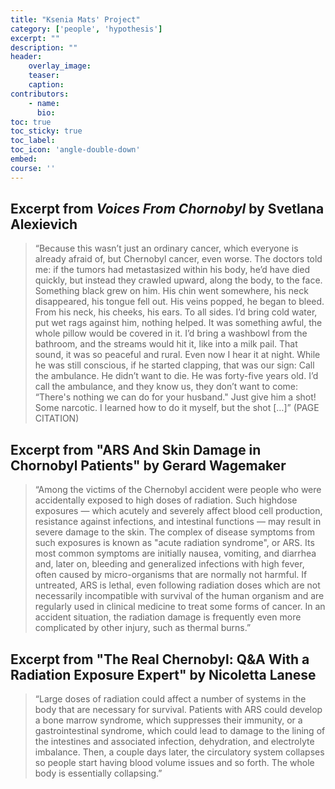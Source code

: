 ```yaml
---
title: "Ksenia Mats' Project"
category: ['people', 'hypothesis']
excerpt: ""
description: ""
header: 
    overlay_image:
    teaser:
    caption: 
contributors:
    - name:
      bio:
toc: true
toc_sticky: true
toc_label:
toc_icon: 'angle-double-down'
embed:
course: ''
---
```


## Excerpt from *Voices From Chornobyl* by Svetlana Alexievich

> “Because this wasn’t just an ordinary cancer, which everyone is already afraid of, but Chernobyl cancer, even worse. The doctors told me: if the tumors had metastasized within his body, he’d have died quickly, but instead they crawled upward, along the body, to the face. Something black grew on him. His chin went somewhere, his neck disappeared, his tongue fell out. His veins popped, he began to bleed. From his neck, his cheeks, his ears. To all sides. I’d bring cold water, put wet rags against him, nothing helped. It was something awful, the whole pillow would be covered in it. I’d bring a washbowl from the bathroom, and the streams would hit it, like into a milk pail. That sound, it was so peaceful and rural. Even now I hear it at night. While he was still conscious, if he started clapping, that was our sign: Call the ambulance. He didn’t want to die. He was forty-five years old. I’d call the ambulance, and they know us, they don’t want to come: “There's nothing we can do for your husband." Just give him a shot! Some narcotic. I learned how to do it myself, but the shot […]” (PAGE CITATION)


## Excerpt from "ARS And Skin Damage in Chornobyl Patients" by Gerard Wagemaker

> “Among the victims of the Chernobyl accident were people who were accidentally exposed to high doses of radiation. Such highdose exposures — which acutely and severely affect blood cell production, resistance against infections, and intestinal functions — may result in severe damage to the skin. The complex of disease symptoms from such exposures is known as "acute radiation syndrome", or ARS. Its most common symptoms are initially nausea, vomiting, and diarrhea and, later on, bleeding and generalized infections with high fever, often caused by micro-organisms that are normally not harmful. If untreated, ARS is lethal, even following radiation doses which are not necessarily incompatible with survival of the human organism and are regularly used in clinical medicine to treat some forms of cancer. In an accident situation, the radiation damage is frequently even more complicated by other injury, such as thermal burns.”


## Excerpt from "The Real Chernobyl: Q&A With a Radiation Exposure Expert" by Nicoletta Lanese

> “Large doses of radiation could affect a number of systems in the body that are necessary for survival. Patients with ARS could develop a bone marrow syndrome, which suppresses their immunity, or a gastrointestinal syndrome, which could lead to damage to the lining of the intestines and associated infection, dehydration, and electrolyte imbalance. Then, a couple days later, the circulatory system collapses so people start having blood volume issues and so forth. The whole body is essentially collapsing.”